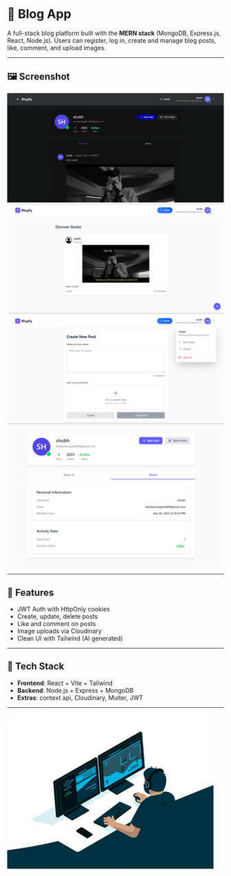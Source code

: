 # 📝 Blog App

A full-stack blog platform built with the **MERN stack** (MongoDB, Express.js, React, Node.js). Users can register, log in, create and manage blog posts, like, comment, and upload images.

---

## 🖼️ Screenshot

![Blog App Screenshot](./public/Screenshot%202025-08-04%20220115.png)
![Blog App Screenshot](./public/Screenshot%202025-08-04%20220251.png)
![Blog App Screenshot](./public/Screenshot%202025-08-04%20221210.png)
![Blog App Screenshot](./public/Screenshot%202025-08-04%20221326.png)

---

## 🚀 Features

- JWT Auth with HttpOnly cookies  
- Create, update, delete posts  
- Like and comment on posts  
- Image uploads via Cloudinary  
- Clean UI with Tailwind (AI generated)  

---

## 🔧 Tech Stack

- **Frontend**: React + Vite + Tailwind  
- **Backend**: Node.js + Express + MongoDB  
- **Extras**: context api, Cloudinary, Multer, JWT

---

![Demo Animation](./public//Coding%20Work%20From%20Home%20GIF%20by%20Domme%20Space.gif)